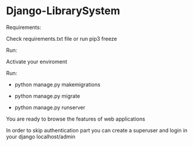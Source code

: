 # Django-LibrarySystem

Requirements:

Check requirements.txt file or run pip3 freeze

Run:

Activate your enviroment

Run:

 - python manage.py makemigrations

 - python manage.py migrate
 
 - python manage.py runserver

You are ready to browse the features of web applications

In order to skip authentication part you can create a superuser and login in your django localhost/admin
